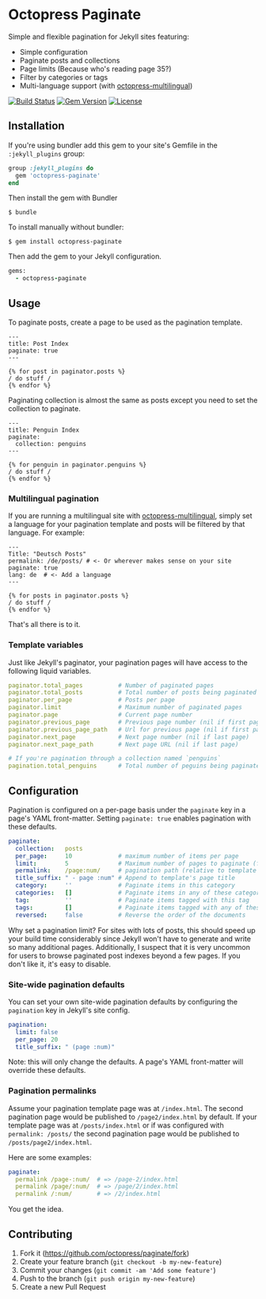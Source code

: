 # Octopress Paginate

Simple and flexible pagination for Jekyll sites featuring:

- Simple configuration
- Paginate posts and collections
- Page limits (Because who's reading page 35?)
- Filter by categories or tags
- Multi-language support (with [octopress-multilingual](https://github.com/octopress/multilingual))

[![Build Status](https://img.shields.io/travis/octopress/paginate/master.svg)](https://travis-ci.org/octopress/paginate)
[![Gem Version](https://img.shields.io/gem/v/octopress-paginate.svg)](https://rubygems.org/gems/octopress-paginate)
[![License](https://img.shields.io/:license-mit-blue.svg)](https://octopress.mit-license.org)

## Installation

If you're using bundler add this gem to your site's Gemfile in the `:jekyll_plugins` group:

```ruby
group :jekyll_plugins do
  gem 'octopress-paginate'
end
```

Then install the gem with Bundler

```shell
$ bundle
```

To install manually without bundler:

```shell
$ gem install octopress-paginate
```

Then add the gem to your Jekyll configuration.

```ruby
gems:
  - octopress-paginate
```

## Usage

To paginate posts, create a page to be used as the pagination template.

```
---
title: Post Index
paginate: true
---

{% for post in paginator.posts %}
/ do stuff /
{% endfor %}
```

Paginating collection is almost the same as posts except you need to set the collection to paginate.

```
---
title: Penguin Index
paginate:
  collection: penguins
---

{% for penguin in paginator.penguins %}
/ do stuff /
{% endfor %}
```

### Multilingual pagination

If you are running a multilingual site with [octopress-multilingual](https://github.com/octopress/multilingual), simply set a language for your pagination template and posts will be filtered by that language. For example:

```
---
Title: "Deutsch Posts"
permalink: /de/posts/ # <- Or wherever makes sense on your site
paginate: true
lang: de  # <- Add a language
---

{% for posts in paginator.posts %}
/ do stuff /
{% endfor %}
```

That's all there is to it.

### Template variables

Just like Jekyll's paginator, your pagination pages will have access to the following liquid variables.

```yaml
paginator.total_pages          # Number of paginated pages
paginator.total_posts          # Total number of posts being paginated
paginator.per_page             # Posts per page
paginator.limit                # Maximum number of paginated pages
paginator.page                 # Current page number
paginator.previous_page        # Previous page number (nil if first page)
paginator.previous_page_path   # Url for previous page (nil if first page)
paginator.next_page            # Next page number (nil if last page)
paginator.next_page_path       # Next page URL (nil if last page)

# If you're pagination through a collection named `penguins`
pagination.total_penguins      # Total number of peguins being paginated
```

## Configuration

Pagination is configured on a per-page basis under the `paginate` key in a page's YAML front-matter. Setting `paginate: true` enables pagination with these defaults.

```yaml
paginate:
  collection:   posts
  per_page:     10             # maximum number of items per page
  limit:        5              # Maximum number of pages to paginate (false for unlimited)
  permalink:    /page:num/     # pagination path (relative to template page)
  title_suffix: " - page :num" # Append to template's page title
  category:     ''             # Paginate items in this category
  categories:   []             # Paginate items in any of these categories
  tag:          ''             # Paginate items tagged with this tag
  tags:         []             # Paginate items tagged with any of these tags
  reversed:     false          # Reverse the order of the documents
```

Why set a pagination limit? For sites with lots of posts, this should speed up your build time considerably since Jekyll won't have to generate and write so many additional pages. Additionally, I suspect that it is very uncommon for users to browse paginated post indexes beyond a few pages. If you don't like it, it's easy to disable.

### Site-wide pagination defaults

You can set your own site-wide pagination defaults by configuring the `pagination` key in Jekyll's site config.

<!-- title:"Site wide configuration _config.yml" -->

```yaml
pagination:
  limit: false
  per_page: 20
  title_suffix: " (page :num)"
```

Note: this will only change the defaults. A page's YAML front-matter will
override these defaults.

### Pagination permalinks

Assume your pagination template page was at `/index.html`. The second pagination page would be
published to `/page2/index.html` by default. If your template page was at `/posts/index.html` or if was configured
with `permalink: /posts/` the second pagination page would be published to `/posts/page2/index.html`.

Here are some examples:

```yaml
paginate:
  permalink /page-:num/  # => /page-2/index.html
  permalink /page/:num/  # => /page/2/index.html
  permalink /:num/       # => /2/index.html
```

You get the idea.

## Contributing

1. Fork it (<https://github.com/octopress/paginate/fork>)
2. Create your feature branch (`git checkout -b my-new-feature`)
3. Commit your changes (`git commit -am 'Add some feature'`)
4. Push to the branch (`git push origin my-new-feature`)
5. Create a new Pull Request
